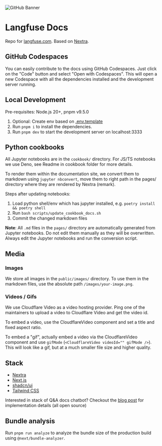 ![GitHub Banner](https://github.com/langfuse/langfuse-docs/assets/2834609/e403ad73-73fa-43f0-9925-292b05ce58de)

# Langfuse Docs

Repo for [langfuse.com](https://langfuse.com). Based on [Nextra](https://nextra.site/).

## GitHub Codespaces

You can easily contribute to the docs using GitHub Codespaces. Just click on the "Code" button and select "Open with Codespaces". This will open a new Codespace with all the dependencies installed and the development server running.

## Local Development

Pre-requisites: Node.js 20+, pnpm v9.5.0

1. Optional: Create env based on [.env.template](./.env.template)
2. Run `pnpm i` to install the dependencies.
3. Run `pnpm dev` to start the development server on localhost:3333

## Python cookbooks

All Jupyter notebooks are in the `cookbook/` directory. For JS/TS notebooks we use Deno, see Readme in cookbook folder for more details.

To render them within the documentation site, we convert them to markdown using `jupyter nbconvert`, move them to right path in the pages/ directory where they are rendered by Nextra (remark).

Steps after updating notebooks:

1. Load python shell/env which has jupyter installed, e.g. `poetry install && poetry shell`
2. Run `bash scripts/update_cookbook_docs.sh`
3. Commit the changed markdown files

**Note**: All `.md` files in the `pages/` directory are automatically generated from Jupyter notebooks. Do not edit them manually as they will be overwritten. Always edit the Jupyter notebooks and run the conversion script.

## Media

### Images

We store all images in the `public/images/` directory. To use them in the markdown files, use the absolute path `/images/your-image.png`.

### Videos / Gifs

We use Cloudflare Video as a video hosting provider. Ping one of the maintainers to upload a video to Cloudflare Video and get the video id.

To embed a video, use the CloudflareVideo component and set a title and fixed aspect ratio.

To embed a "gif", actually embed a video via the CloudflareVideo component and use `gifMode` (`<CloudflareVideo videoId="" gifMode />`). This will look like a gif, but at a much smaller file size and higher quality.

## Stack

- [Nextra](https://nextra.site/)
- [Next.js](https://nextjs.org/)
- [shadcn/ui](https://ui.shadcn.com)
- [Tailwind CSS](https://tailwindcss.com/)

Interested in stack of Q&A docs chatbot? Checkout the [blog post](https://langfuse.com/blog/qa-chatbot-for-langfuse-docs) for implementation details (all open source)

## Bundle analysis

Run `pnpm run analyze` to analyze the bundle size of the production build using `@next/bundle-analyzer`.
